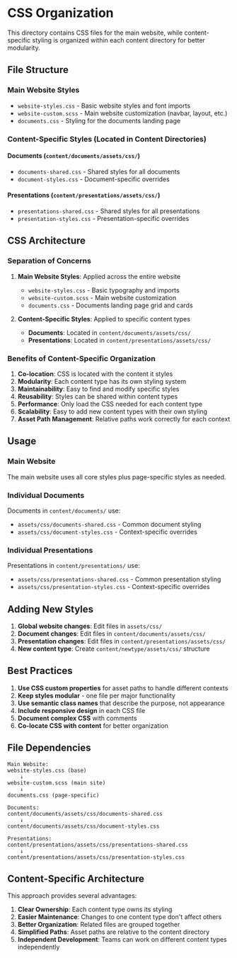 # CSS Organization

This directory contains CSS files for the main website, while content-specific styling is organized within each content directory for better modularity.

## File Structure

### Main Website Styles
- `website-styles.css` - Basic website styles and font imports
- `website-custom.scss` - Main website customization (navbar, layout, etc.)
- `documents.css` - Styling for the documents landing page

### Content-Specific Styles (Located in Content Directories)

#### Documents (`content/documents/assets/css/`)
- `documents-shared.css` - Shared styles for all documents
- `document-styles.css` - Document-specific overrides

#### Presentations (`content/presentations/assets/css/`)
- `presentations-shared.css` - Shared styles for all presentations
- `presentation-styles.css` - Presentation-specific overrides

## CSS Architecture

### Separation of Concerns

1. **Main Website Styles**: Applied across the entire website
   - `website-styles.css` - Basic typography and imports
   - `website-custom.scss` - Main website customization
   - `documents.css` - Documents landing page grid and cards

2. **Content-Specific Styles**: Applied to specific content types
   - **Documents**: Located in `content/documents/assets/css/`
   - **Presentations**: Located in `content/presentations/assets/css/`

### Benefits of Content-Specific Organization

1. **Co-location**: CSS is located with the content it styles
2. **Modularity**: Each content type has its own styling system
3. **Maintainability**: Easy to find and modify specific styles
4. **Reusability**: Styles can be shared within content types
5. **Performance**: Only load the CSS needed for each content type
6. **Scalability**: Easy to add new content types with their own styling
7. **Asset Path Management**: Relative paths work correctly for each context

## Usage

### Main Website
The main website uses all core styles plus page-specific styles as needed.

### Individual Documents
Documents in `content/documents/` use:
- `assets/css/documents-shared.css` - Common document styling
- `assets/css/document-styles.css` - Context-specific overrides

### Individual Presentations
Presentations in `content/presentations/` use:
- `assets/css/presentations-shared.css` - Common presentation styling
- `assets/css/presentation-styles.css` - Context-specific overrides

## Adding New Styles

1. **Global website changes**: Edit files in `assets/css/`
2. **Document changes**: Edit files in `content/documents/assets/css/`
3. **Presentation changes**: Edit files in `content/presentations/assets/css/`
4. **New content type**: Create `content/newtype/assets/css/` structure

## Best Practices

1. **Use CSS custom properties** for asset paths to handle different contexts
2. **Keep styles modular** - one file per major functionality
3. **Use semantic class names** that describe the purpose, not appearance
4. **Include responsive design** in each CSS file
5. **Document complex CSS** with comments
6. **Co-locate CSS with content** for better organization

## File Dependencies

```
Main Website:
website-styles.css (base)
    ↓
website-custom.scss (main site)
    ↓
documents.css (page-specific)

Documents:
content/documents/assets/css/documents-shared.css
    ↓
content/documents/assets/css/document-styles.css

Presentations:
content/presentations/assets/css/presentations-shared.css
    ↓
content/presentations/assets/css/presentation-styles.css
```

## Content-Specific Architecture

This approach provides several advantages:

1. **Clear Ownership**: Each content type owns its styling
2. **Easier Maintenance**: Changes to one content type don't affect others
3. **Better Organization**: Related files are grouped together
4. **Simplified Paths**: Asset paths are relative to the content directory
5. **Independent Development**: Teams can work on different content types independently 